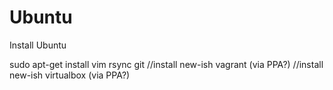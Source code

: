 # Ubuntu

Install Ubuntu

sudo apt-get install vim rsync git
//install new-ish vagrant (via PPA?)
//install new-ish virtualbox (via PPA?)

